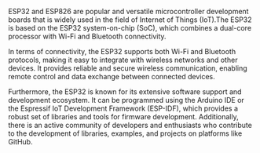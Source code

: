 ESP32 and ESP826 are popular and versatile microcontroller development boards that is widely used in the field of Internet of Things (IoT).The ESP32 is based on the ESP32 system-on-chip (SoC), which combines a dual-core processor with Wi-Fi and Bluetooth connectivity.

In terms of connectivity, the ESP32 supports both Wi-Fi and Bluetooth protocols, making it easy to integrate with wireless networks and other devices. It provides reliable and secure wireless communication, enabling remote control and data exchange between connected devices.

Furthermore, the ESP32 is known for its extensive software support and development ecosystem. It can be programmed using the Arduino IDE or the Espressif IoT Development Framework (ESP-IDF), which provides a robust set of libraries and tools for firmware development. Additionally, there is an active community of developers and enthusiasts who contribute to the development of libraries, examples, and projects on platforms like GitHub.

